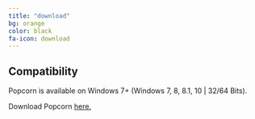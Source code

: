 ```yaml
---
title: "download"
bg: orange
color: black
fa-icon: download
---
```


## Compatibility
Popcorn is available on Windows 7+ (Windows 7, 8, 8.1, 10 | 32/64 Bits).

Download Popcorn <a href="https://github.com/bbougot/Popcorn/releases/download/0.0.1/Setup.exe">here.</a>